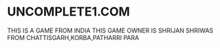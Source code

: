 # UNCOMPLETE1.COM
THIS IS A GAME FROM INDIA THIS GAME OWNER IS SHRIJAN SHRIWAS FROM CHATTISGARH,KORBA,PATHARRI PARA
